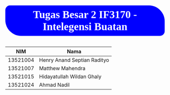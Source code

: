 <div align="center">

<a id="import"></a>
# <p style="background-color:blue; font-family:calibri; font-size:120%; color:white; text-align:center; border-radius:15px 50px; padding:10px">Tugas Besar 2 IF3170 - Intelegensi Buatan</p>


| NIM | Nama |
| --- | --- |
| 13521004 | Henry Anand Septian Radityo |
| 13521007 | Matthew Mahendra |
| 13521015 | Hidayatullah Wildan Ghaly |
| 13521024 | Ahmad Nadil |

</div>